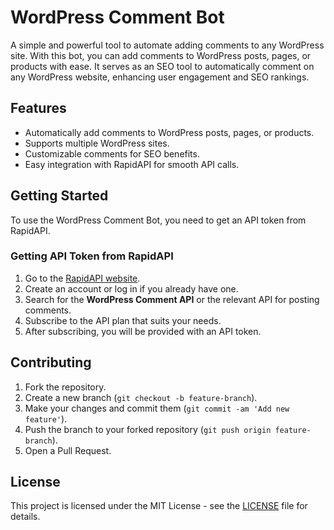 # WordPress Comment Bot

A simple and powerful tool to automate adding comments to any WordPress site. With this bot, you can add comments to WordPress posts, pages, or products with ease. It serves as an SEO tool to automatically comment on any WordPress website, enhancing user engagement and SEO rankings.

## Features

- Automatically add comments to WordPress posts, pages, or products.
- Supports multiple WordPress sites.
- Customizable comments for SEO benefits.
- Easy integration with RapidAPI for smooth API calls.

## Getting Started

To use the WordPress Comment Bot, you need to get an API token from RapidAPI.

### Getting API Token from RapidAPI

1. Go to the [RapidAPI website](https://rapidapi.com/robotfa-robotfa-default/api/wordpress-comment-bot).
2. Create an account or log in if you already have one.
3. Search for the **WordPress Comment API** or the relevant API for posting comments.
4. Subscribe to the API plan that suits your needs.
5. After subscribing, you will be provided with an API token.

## Contributing

1. Fork the repository.
2. Create a new branch (`git checkout -b feature-branch`).
3. Make your changes and commit them (`git commit -am 'Add new feature'`).
4. Push the branch to your forked repository (`git push origin feature-branch`).
5. Open a Pull Request.

## License

This project is licensed under the MIT License - see the [LICENSE](LICENSE) file for details.
